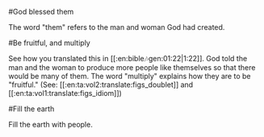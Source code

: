 #God blessed them

The word "them" refers to the man and woman God had created.

#Be fruitful, and multiply

See how you translated this in [[:en:bible:notes:gen:01:22|1:22]]. God told the man and the woman to produce more people like themselves so that there would be many of them. The word "multiply" explains how they are to be "fruitful." (See: [[:en:ta:vol2:translate:figs_doublet]] and [[:en:ta:vol1:translate:figs_idiom]])

#Fill the earth

Fill the earth with people.